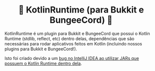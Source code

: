 <h1 align="center">📁 KotlinRuntime (para Bukkit e BungeeCord) 📁</h1>

KotlinRuntime é um plugin para Bukkit e BungeeCord que possui o Kotlin Runtime (stdlib, reflect, etc) dentro delas, dependências que são necessárias para rodar aplicativos feitos em Kotlin (incluindo nossos plugins para Bukkit e BungeeCord!).

Isto foi criado devido a um [bug no IntelliJ IDEA ao utilizar JARs que possuem o Kotlin Runtime dentro dela](https://youtrack.jetbrains.com/issue/KT-25709).